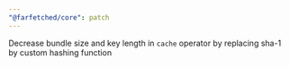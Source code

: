 ```yaml
---
"@farfetched/core": patch
---
```


Decrease bundle size and key length in `cache` operator by replacing sha-1 by custom hashing function
